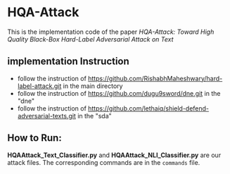 # HQA-Attack

This is the implementation code of the paper *HQA-Attack: Toward High Quality Black-Box Hard-Label Adversarial Attack on Text*


## implementation Instruction
* follow the instruction of https://github.com/RishabhMaheshwary/hard-label-attack.git in the main directory
* follow the instruction of https://github.com/dugu9sword/dne.git in the "dne"
* follow the instruction of https://github.com/lethaiq/shield-defend-adversarial-texts.git in the "sda"




 
## How to Run:

**HQAAttack_Text_Classifier.py** and **HQAAttack_NLI_Classifier.py** are our attack files. The corresponding commands are in the <code>commands</code> file.


